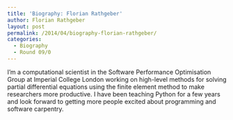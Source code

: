 ```yaml
---
title: 'Biography: Florian Rathgeber'
author: Florian Rathgeber
layout: post
permalink: /2014/04/biography-florian-rathgeber/
categories:
  - Biography
  - Round 09/0
---
```

I&#8217;m a computational scientist in the Software Performance Optimisation Group at Imperial College London working on high-level methods for solving partial differential equations using the finite element method to make researchers more productive. I have been teaching Python for a few years and look forward to getting more people excited about programming and software carpentry.